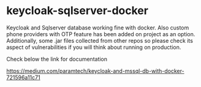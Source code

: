 # keycloak-sqlserver-docker
Keycloak and Sqlserver database working fine with docker. 
Also custom phone providers with OTP feature has been added on project as an option. 
Additionally, some .jar files collected from other repos so please check its aspect of vulnerabilities if you will think about running on production.

Check below the link for documentation

https://medium.com/paramtech/keycloak-and-mssql-db-with-docker-721596a11c71




